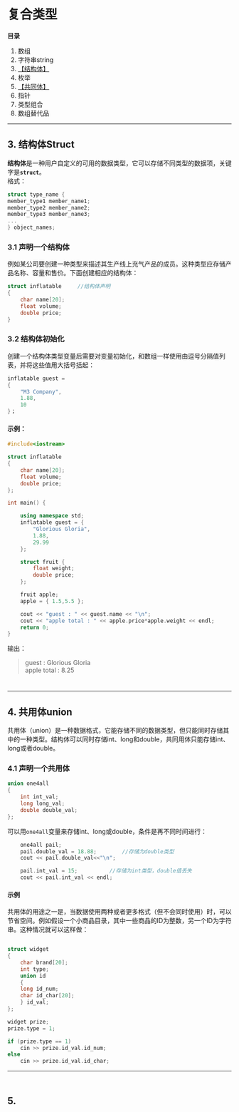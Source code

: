 # 复合类型

**目录**
1. 数组
2. 字符串string
3. [【结构体】](#structure)
4. 枚举
5. [【共同体】](#union)
6. 指针
7. 类型组合
8. 数组替代品

--------

<a id="structure"></a>

## 3. 结构体Struct

**结构体**是一种用户自定义的可用的数据类型，它可以存储不同类型的数据项，关键字是<code><b>struct</b></code>。   
格式：  
```C++
struct type_name {
member_type1 member_name1;
member_type2 member_name2;
member_type3 member_name3;
...
} object_names; 
```

### 3.1 声明一个结构体
例如某公司要创建一种类型来描述其生产线上充气产品的成员。这种类型应存储产品名称、容量和售价。下面创建相应的结构体：  
```C++
struct inflatable     //结构体声明
{
    char name[20];
    float volume;
    double price;
}
```

### 3.2 结构体初始化
创建一个结构体类型变量后需要对变量初始化，和数组一样使用由逗号分隔值列表，并将这些值用大括号括起：
```C++
inflatable guest =
{
    "M3 Company",
    1.88,
    10
}；

```

#### 示例：
```C++
#include<iostream>

struct inflatable
{
	char name[20];
	float volume;
	double price;
};

int main() {

	using namespace std;
	inflatable guest = {
		"Glorious Gloria",
		1.88,
		29.99
	};

	struct fruit {
		float weight;
		double price;
	};

	fruit apple;
	apple = { 1.5,5.5 };

	cout << "guest : " << guest.name << "\n";
	cout << "apple total : " << apple.price*apple.weight << endl;
	return 0;
}

```
输出：
>guest : Glorious Gloria  
>apple total : 8.25

<p><img height="10"/></p>

-----------

<a id="union"></a>
## 4. 共用体union

共用体（union）是一种数据格式，它能存储不同的数据类型，但只能同时存储其中的一种类型。结构体可以同时存储int、long和double，共同用体只能存储int、long或者double。

### 4.1 声明一个共用体
```C++
union one4all
{
    int int_val;
    long long_val;
    double double_val;
};
```
可以用`one4all`变量来存储int、long或double，条件是再不同时间进行： 
```C++
    one4all pail;
    pail.double_val = 18.88;		//存储为double类型
    cout << pail.double_val<<"\n";

    pail.int_val = 15;			//存储为int类型，double值丢失
    cout << pail.int_val << endl;
```
#### 示例
共用体的用途之一是，当数据使用两种或者更多格式（但不会同时使用）时，可以节省空间。例如假设一个小商品目录，其中一些商品的ID为整数，另一个ID为字符串。这种情况就可以这样做：
```C++

struct widget 
{
	char brand[20];
	int type;
	union id 
	{
	long id_num;
	char id_char[20];
	} id_val;
};

widget prize;
prize.type = 1;

if (prize.type == 1)
    cin >> prize.id_val.id_num;
else
    cin >> prize.id_val.id_char;
```

------------
<p><img height="10"/></p>

## 5.







